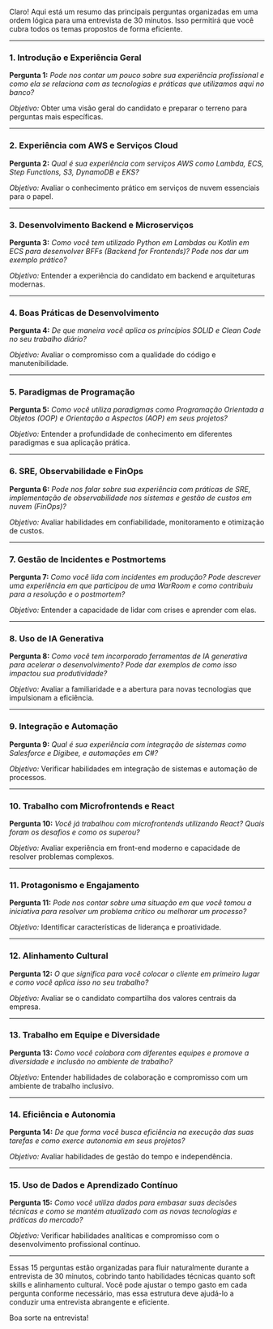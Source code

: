 Claro! Aqui está um resumo das principais perguntas organizadas em uma ordem lógica para uma entrevista de 30 minutos. Isso permitirá que você cubra todos os temas propostos de forma eficiente.

---

### **1. Introdução e Experiência Geral**

**Pergunta 1:** *Pode nos contar um pouco sobre sua experiência profissional e como ela se relaciona com as tecnologias e práticas que utilizamos aqui no banco?*

*Objetivo:* Obter uma visão geral do candidato e preparar o terreno para perguntas mais específicas.

---

### **2. Experiência com AWS e Serviços Cloud**

**Pergunta 2:** *Qual é sua experiência com serviços AWS como Lambda, ECS, Step Functions, S3, DynamoDB e EKS?*

*Objetivo:* Avaliar o conhecimento prático em serviços de nuvem essenciais para o papel.

---

### **3. Desenvolvimento Backend e Microserviços**

**Pergunta 3:** *Como você tem utilizado Python em Lambdas ou Kotlin em ECS para desenvolver BFFs (Backend for Frontends)? Pode nos dar um exemplo prático?*

*Objetivo:* Entender a experiência do candidato em backend e arquiteturas modernas.

---

### **4. Boas Práticas de Desenvolvimento**

**Pergunta 4:** *De que maneira você aplica os princípios SOLID e Clean Code no seu trabalho diário?*

*Objetivo:* Avaliar o compromisso com a qualidade do código e manutenibilidade.

---

### **5. Paradigmas de Programação**

**Pergunta 5:** *Como você utiliza paradigmas como Programação Orientada a Objetos (OOP) e Orientação a Aspectos (AOP) em seus projetos?*

*Objetivo:* Entender a profundidade de conhecimento em diferentes paradigmas e sua aplicação prática.

---

### **6. SRE, Observabilidade e FinOps**

**Pergunta 6:** *Pode nos falar sobre sua experiência com práticas de SRE, implementação de observabilidade nos sistemas e gestão de custos em nuvem (FinOps)?*

*Objetivo:* Avaliar habilidades em confiabilidade, monitoramento e otimização de custos.

---

### **7. Gestão de Incidentes e Postmortems**

**Pergunta 7:** *Como você lida com incidentes em produção? Pode descrever uma experiência em que participou de uma WarRoom e como contribuiu para a resolução e o postmortem?*

*Objetivo:* Entender a capacidade de lidar com crises e aprender com elas.

---

### **8. Uso de IA Generativa**

**Pergunta 8:** *Como você tem incorporado ferramentas de IA generativa para acelerar o desenvolvimento? Pode dar exemplos de como isso impactou sua produtividade?*

*Objetivo:* Avaliar a familiaridade e a abertura para novas tecnologias que impulsionam a eficiência.

---

### **9. Integração e Automação**

**Pergunta 9:** *Qual é sua experiência com integração de sistemas como Salesforce e Digibee, e automações em C#?*

*Objetivo:* Verificar habilidades em integração de sistemas e automação de processos.

---

### **10. Trabalho com Microfrontends e React**

**Pergunta 10:** *Você já trabalhou com microfrontends utilizando React? Quais foram os desafios e como os superou?*

*Objetivo:* Avaliar experiência em front-end moderno e capacidade de resolver problemas complexos.

---

### **11. Protagonismo e Engajamento**

**Pergunta 11:** *Pode nos contar sobre uma situação em que você tomou a iniciativa para resolver um problema crítico ou melhorar um processo?*

*Objetivo:* Identificar características de liderança e proatividade.

---

### **12. Alinhamento Cultural**

**Pergunta 12:** *O que significa para você colocar o cliente em primeiro lugar e como você aplica isso no seu trabalho?*

*Objetivo:* Avaliar se o candidato compartilha dos valores centrais da empresa.

---

### **13. Trabalho em Equipe e Diversidade**

**Pergunta 13:** *Como você colabora com diferentes equipes e promove a diversidade e inclusão no ambiente de trabalho?*

*Objetivo:* Entender habilidades de colaboração e compromisso com um ambiente de trabalho inclusivo.

---

### **14. Eficiência e Autonomia**

**Pergunta 14:** *De que forma você busca eficiência na execução das suas tarefas e como exerce autonomia em seus projetos?*

*Objetivo:* Avaliar habilidades de gestão do tempo e independência.

---

### **15. Uso de Dados e Aprendizado Contínuo**

**Pergunta 15:** *Como você utiliza dados para embasar suas decisões técnicas e como se mantém atualizado com as novas tecnologias e práticas do mercado?*

*Objetivo:* Verificar habilidades analíticas e compromisso com o desenvolvimento profissional contínuo.

---

Essas 15 perguntas estão organizadas para fluir naturalmente durante a entrevista de 30 minutos, cobrindo tanto habilidades técnicas quanto soft skills e alinhamento cultural. Você pode ajustar o tempo gasto em cada pergunta conforme necessário, mas essa estrutura deve ajudá-lo a conduzir uma entrevista abrangente e eficiente.

Boa sorte na entrevista!